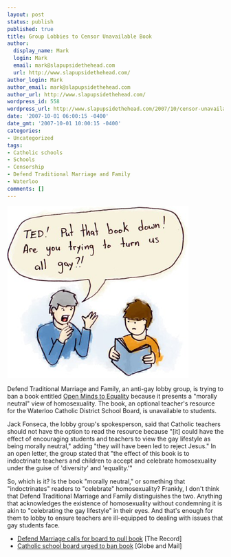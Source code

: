 ```yaml
---
layout: post
status: publish
published: true
title: Group Lobbies to Censor Unavailable Book
author:
  display_name: Mark
  login: Mark
  email: mark@slapupsidethehead.com
  url: http://www.slapupsidethehead.com/
author_login: Mark
author_email: mark@slapupsidethehead.com
author_url: http://www.slapupsidethehead.com/
wordpress_id: 558
wordpress_url: http://www.slapupsidethehead.com/2007/10/censor-unavailable-book/
date: '2007-10-01 06:00:15 -0400'
date_gmt: '2007-10-01 10:00:15 -0400'
categories:
- Uncategorized
tags:
- Catholic schools
- Schools
- Censorship
- Defend Traditional Marriage and Family
- Waterloo
comments: []
---
```

![Book Censorship](/wp-content/media/2007/09/book-censorship.jpg)

Defend Traditional Marriage and Family, an anti-gay lobby group, is trying to ban a book entitled [Open Minds to Equality](http://www.amazon.com/Open-Minds-Equality-Sourcebook-Activities/dp/020516109X "Dangerous Ideas Within!") because it presents a "morally neutral" view of homosexuality. The book, an optional teacher's resource for the Waterloo Catholic District School Board, is unavailable to students.

Jack Fonseca, the lobby group's spokesperson, said that Catholic teachers should not have the option to read the resource because "[it] could have the effect of encouraging students and teachers to view the gay lifestyle as being morally neutral," adding "they will have been led to reject Jesus." In an open letter, the group stated that "the effect of this book is to indoctrinate teachers and children to accept and celebrate homosexuality under the guise of 'diversity' and 'equality.'"

So, which is it? Is the book "morally neutral," or something that "indoctrinates" readers to "celebrate" homosexuality? Frankly, I don't think that Defend Traditional Marriage and Family distinguishes the two. Anything that acknowledges the existence of homosexuality without condemning it is akin to "celebrating the gay lifestyle" in their eyes. And that's enough for them to lobby to ensure teachers are ill-equipped to dealing with issues that gay students face.

- [Defend Marriage calls for board to pull book](http://news.therecord.com/News/Local/article/247150) [The Record]
- [Catholic school board urged to ban book](http://www.theglobeandmail.com/servlet/story/RTGAM.20070927.wbookban0927/BNStory/National/home) [Globe and Mail]

